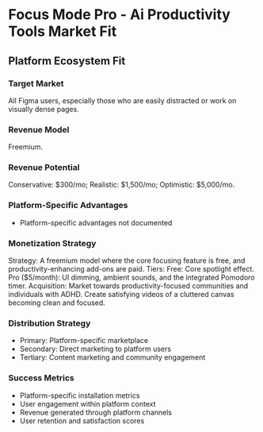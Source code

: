 # Focus Mode Pro - Ai Productivity Tools Market Fit

## Platform Ecosystem Fit

### Target Market
All Figma users, especially those who are easily distracted or work on visually dense pages.

### Revenue Model
Freemium.

### Revenue Potential
Conservative: $300/mo; Realistic: $1,500/mo; Optimistic: $5,000/mo.

### Platform-Specific Advantages
- Platform-specific advantages not documented

### Monetization Strategy
Strategy: A freemium model where the core focusing feature is free, and productivity-enhancing add-ons are paid. Tiers: Free: Core spotlight effect. Pro ($5/month): UI dimming, ambient sounds, and the integrated Pomodoro timer. Acquisition: Market towards productivity-focused communities and individuals with ADHD. Create satisfying videos of a cluttered canvas becoming clean and focused.

### Distribution Strategy
- Primary: Platform-specific marketplace
- Secondary: Direct marketing to platform users
- Tertiary: Content marketing and community engagement

### Success Metrics
- Platform-specific installation metrics
- User engagement within platform context
- Revenue generated through platform channels
- User retention and satisfaction scores
